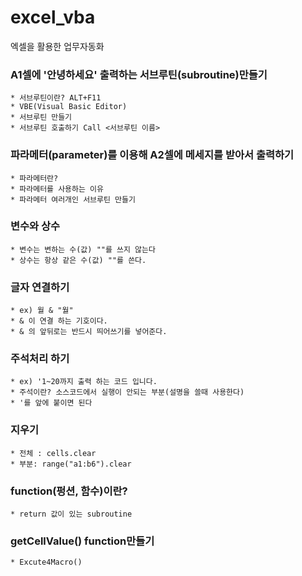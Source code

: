 # excel_vba
엑셀을 활용한 업무자동화

### A1셀에 '안녕하세요' 출력하는 서브루틴(subroutine)만들기
    * 서브루틴이란? ALT+F11
    * VBE(Visual Basic Editor)
    * 서브루틴 만들기
    * 서브루틴 호출하기 Call <서브루틴 이름>

### 파라메터(parameter)를 이용해 A2셀에 메세지를 받아서 출력하기
    * 파라메터란?
    * 파라메터를 사용하는 이유
    * 파라메터 여러개인 서브루틴 만들기

### 변수와 상수
    * 변수는 변하는 수(값) ""를 쓰지 않는다
    * 상수는 항상 같은 수(값) ""를 쓴다.

### 글자 연결하기
    * ex) 월 & "월"
    * & 이 연결 하는 기호이다.
    * & 의 앞뒤로는 반드시 띄어쓰기를 넣어준다.

### 주석처리 하기
    * ex) '1~20까지 출력 하는 코드 입니다.
    * 주석이란? 소스코드에서 실행이 안되는 부분(설명을 쓸때 사용한다)
    * '를 앞에 붙이면 된다

### 지우기
    * 전체 : cells.clear
    * 부분: range("a1:b6").clear

### function(펑션, 함수)이란?
    * return 값이 있는 subroutine

### getCellValue() function만들기
    * Excute4Macro()


